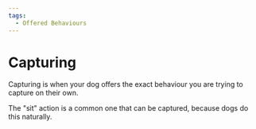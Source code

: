 ```yaml
---
tags:
  - Offered Behaviours
---
```


# Capturing

Capturing is when your dog offers the exact behaviour you are trying to capture
on their own.

The "sit" action is a common one that can be captured, because dogs do this
naturally.
